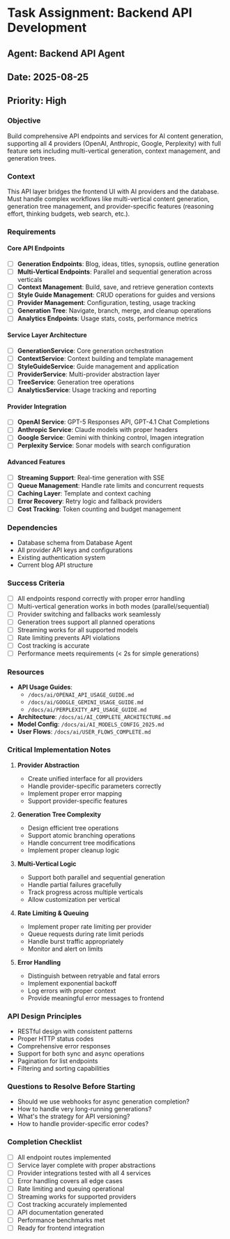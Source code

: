 # Task Assignment: Backend API Development
## Agent: Backend API Agent
## Date: 2025-08-25
## Priority: High

### Objective
Build comprehensive API endpoints and services for AI content generation, supporting all 4 providers (OpenAI, Anthropic, Google, Perplexity) with full feature sets including multi-vertical generation, context management, and generation trees.

### Context
This API layer bridges the frontend UI with AI providers and the database. Must handle complex workflows like multi-vertical content generation, generation tree management, and provider-specific features (reasoning effort, thinking budgets, web search, etc.).

### Requirements

#### Core API Endpoints
- [ ] **Generation Endpoints**: Blog, ideas, titles, synopsis, outline generation
- [ ] **Multi-Vertical Endpoints**: Parallel and sequential generation across verticals
- [ ] **Context Management**: Build, save, and retrieve generation contexts
- [ ] **Style Guide Management**: CRUD operations for guides and versions
- [ ] **Provider Management**: Configuration, testing, usage tracking
- [ ] **Generation Tree**: Navigate, branch, merge, and cleanup operations
- [ ] **Analytics Endpoints**: Usage stats, costs, performance metrics

#### Service Layer Architecture
- [ ] **GenerationService**: Core generation orchestration
- [ ] **ContextService**: Context building and template management
- [ ] **StyleGuideService**: Guide management and application
- [ ] **ProviderService**: Multi-provider abstraction layer
- [ ] **TreeService**: Generation tree operations
- [ ] **AnalyticsService**: Usage tracking and reporting

#### Provider Integration
- [ ] **OpenAI Service**: GPT-5 Responses API, GPT-4.1 Chat Completions
- [ ] **Anthropic Service**: Claude models with proper headers
- [ ] **Google Service**: Gemini with thinking control, Imagen integration  
- [ ] **Perplexity Service**: Sonar models with search configuration

#### Advanced Features
- [ ] **Streaming Support**: Real-time generation with SSE
- [ ] **Queue Management**: Handle rate limits and concurrent requests
- [ ] **Caching Layer**: Template and context caching
- [ ] **Error Recovery**: Retry logic and fallback providers
- [ ] **Cost Tracking**: Token counting and budget management

### Dependencies
- Database schema from Database Agent
- All provider API keys and configurations
- Existing authentication system
- Current blog API structure

### Success Criteria
- [ ] All endpoints respond correctly with proper error handling
- [ ] Multi-vertical generation works in both modes (parallel/sequential)
- [ ] Provider switching and fallbacks work seamlessly
- [ ] Generation trees support all planned operations
- [ ] Streaming works for all supported models
- [ ] Rate limiting prevents API violations
- [ ] Cost tracking is accurate
- [ ] Performance meets requirements (< 2s for simple generations)

### Resources
- **API Usage Guides**: 
  - `/docs/ai/OPENAI_API_USAGE_GUIDE.md`
  - `/docs/ai/GOOGLE_GEMINI_USAGE_GUIDE.md`  
  - `/docs/ai/PERPLEXITY_API_USAGE_GUIDE.md`
- **Architecture**: `/docs/ai/AI_COMPLETE_ARCHITECTURE.md`
- **Model Config**: `/docs/ai/AI_MODELS_CONFIG_2025.md`
- **User Flows**: `/docs/ai/USER_FLOWS_COMPLETE.md`

### Critical Implementation Notes

1. **Provider Abstraction**
   - Create unified interface for all providers
   - Handle provider-specific parameters correctly
   - Implement proper error mapping
   - Support provider-specific features

2. **Generation Tree Complexity**
   - Design efficient tree operations
   - Support atomic branching operations
   - Handle concurrent tree modifications
   - Implement proper cleanup logic

3. **Multi-Vertical Logic**
   - Support both parallel and sequential generation
   - Handle partial failures gracefully
   - Track progress across multiple verticals
   - Allow customization per vertical

4. **Rate Limiting & Queuing**
   - Implement proper rate limiting per provider
   - Queue requests during rate limit periods
   - Handle burst traffic appropriately
   - Monitor and alert on limits

5. **Error Handling**
   - Distinguish between retryable and fatal errors
   - Implement exponential backoff
   - Log errors with proper context
   - Provide meaningful error messages to frontend

### API Design Principles
- RESTful design with consistent patterns
- Proper HTTP status codes
- Comprehensive error responses
- Support for both sync and async operations
- Pagination for list endpoints
- Filtering and sorting capabilities

### Questions to Resolve Before Starting
- Should we use webhooks for async generation completion?
- How to handle very long-running generations?
- What's the strategy for API versioning?
- How to handle provider-specific error codes?

### Completion Checklist
- [ ] All endpoint routes implemented
- [ ] Service layer complete with proper abstractions
- [ ] Provider integrations tested with all 4 services
- [ ] Error handling covers all edge cases
- [ ] Rate limiting and queuing operational
- [ ] Streaming works for supported providers
- [ ] Cost tracking accurately implemented
- [ ] API documentation generated
- [ ] Performance benchmarks met
- [ ] Ready for frontend integration
